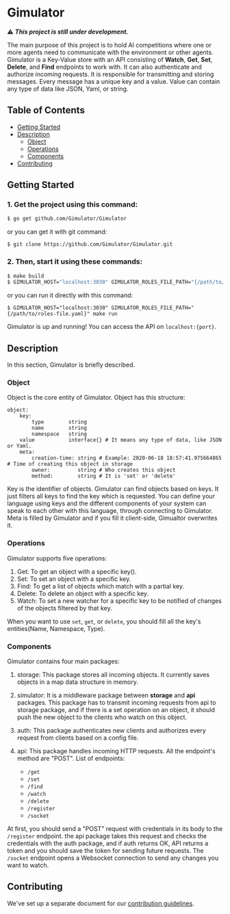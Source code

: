 # Gimulator

:warning: **_This project is still under development._**

The main purpose of this project is to hold AI competitions where one or more agents need to communicate with the environment or other agents. Gimulator is a Key-Value store with an API consisting of **Watch**, **Get**, **Set**, **Delete**, and **Find** endpoints to work with. It can also authenticate and authorize incoming requests. It is responsible for transmitting and storing messages. Every message has a unique key and a value. Value can contain any type of data like JSON, Yaml, or string.

## Table of Contents

- [Getting Started](#getting-started)
- [Description](#description)
  - [Object](#object)
  - [Operations](#operations)
  - [Components](#components)
- [Contributing](#contributing)

## Getting Started

### 1. Get the project using this command:

```bash
$ go get github.com/Gimulator/Gimulator
```
or you can get it with git command:
```
$ git clone https://github.com/Gimulator/Gimulator.git
```

### 2. Then, start it using these commands:

```bash
$ make build
$ GIMULATOR_HOST="localhost:3030" GIMULATOR_ROLES_FILE_PATH="{/path/to/roles-file.yaml}" make exec
```
or you can run it directly with this command:
```
$ GIMULATOR_HOST="localhost:3030" GIMULATOR_ROLES_FILE_PATH="{/path/to/roles-file.yaml}" make run
```

Gimulator is up and running! You can access the API on `localhost:{port}`.

## Description

In this section, Gimulator is briefly described.

### Object

Object is the core entity of Gimulator. Object has this structure:

```
object:
    key:
        type        string
        name        string
        namespace   string
    value           interface{} # It means any type of data, like JSON or Yaml.
    meta:
        creation-time: string # Example: 2020-06-18 18:57:41.975664865 # Time of creating this object in storage
        owner:         string # Who creates this object
        method:        string # It is 'set' or 'delete'
```

Key is the identifier of objects. Gimulator can find objects based on keys. It just filters all keys to find the key which is requested. You can define your language using keys and the different components of your system can speak to each other with this language, through connecting to Gimulator.
Meta is filled by Gimulator and if you fill it client-side, Gimualtor overwrites it.
### Operations

Gimulator supports five operations:

 1. Get: To get an object with a specific key().
 2. Set: To set an object with a specific key.
 3. Find: To get a list of objects which match with a partial key.
 4. Delete: To delete an object with a specific key.
 5. Watch: To set a new watcher for a specific key to be notified of changes of the objects filtered by that key.

When you want to use `set`, `get`, or `delete`, you should fill all the key's entities(Name, Namespace, Type).

### Components

Gimulator contains four main packages:

1. storage: This package stores all incoming objects. It currently saves objects in a map data structure in memory.
2. simulator: It is a middleware package between **storage** and **api** packages. This package has to transmit incoming requests from api to storage package, and if there is a set operation on an object, it should push the new object to the clients who watch on this object.
3. auth: This package authenticates new clients and authorizes every request from clients based on a config file.
4. api: This package handles incoming HTTP requests. All the endpoint's method are "POST". List of endpoints:

    * `/get`
    * `/set`
    * `/find`
    * `/watch`
    * `/delete`
    * `/register`
    * `/socket`

At first, you should send a "POST" request with credentials in its body to the `/register` endpoint. the api package takes this request and checks the credentials with the auth package, and if auth returns OK, API returns a token and you should save the token for sending future requests.
The `/socket` endpoint opens a Websocket connection to send any changes you want to watch.

## Contributing

We've set up a separate document for our [contribution guidelines](https://github.com/Gimulator/Gimulator/blob/readme/CONTRIBUTING.md).
